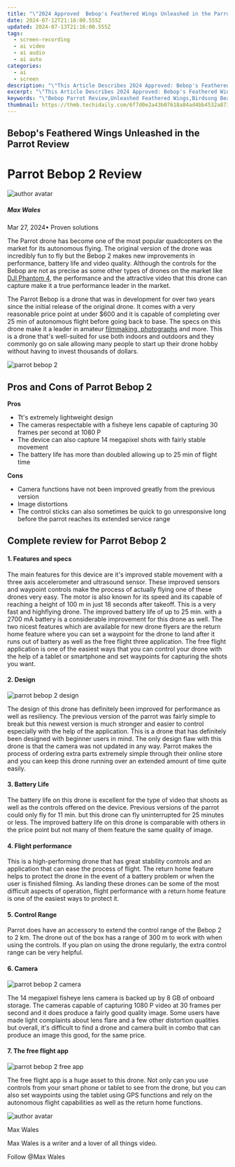 ```yaml
---
title: "\"2024 Approved  Bebop's Feathered Wings Unleashed in the Parrot Review\""
date: 2024-07-12T21:16:00.555Z
updated: 2024-07-13T21:16:00.555Z
tags: 
  - screen-recording
  - ai video
  - ai audio
  - ai auto
categories: 
  - ai
  - screen
description: "\"This Article Describes 2024 Approved: Bebop's Feathered Wings Unleashed in the Parrot Review\""
excerpt: "\"This Article Describes 2024 Approved: Bebop's Feathered Wings Unleashed in the Parrot Review\""
keywords: "\"Bebop Parrot Review,Unleashed Feathered Wings,Birdsong Beats,Jazz-Themed Parrots,Feathered Wings Revue,Bebop's Wing Music,Flighty Jazz Flock\""
thumbnail: https://thmb.techidaily.com/6f7d0e2a43b07618a84ad4bb4532a87360d4eb5cc4017e6eac185e39f8838773.jpg
---
```


## Bebop's Feathered Wings Unleashed in the Parrot Review

# Parrot Bebop 2 Review

![author avatar](https://images.wondershare.com/filmora/article-images/max-wales-author.jpg)

##### Max Wales

 Mar 27, 2024• Proven solutions

 The Parrot drone has become one of the most popular quadcopters on the market for its autonomous flying. The original version of the drone was incredibly fun to fly but the Bebop 2 makes new improvements in performance, battery life and video quality. Although the controls for the Bebop are not as precise as some other types of drones on the market like [DJI Phantom 4](https://tools.techidaily.com/wondershare/filmora/download/), the performance and the attractive video that this drone can capture make it a true performance leader in the market.

 The Parrot Bebop is a drone that was in development for over two years since the initial release of the original drone. It comes with a very reasonable price point at under $600 and it is capable of completing over 25 min of autonomous flight before going back to base. The specs on this drone make it a leader in amateur [filmmaking, photographs](https://tools.techidaily.com/wondershare/filmora/download/) and more. This is a drone that's well-suited for use both indoors and outdoors and they commonly go on sale allowing many people to start up their drone hobby without having to invest thousands of dollars.

![parrot bebop 2](https://images.wondershare.com/filmora/article-images/parrot-bebop-2.jpg)

## Pros and Cons of Parrot Bebop 2

**Pros**

* Tt's extremely lightweight design
* The cameras respectable with a fisheye lens capable of capturing 30 frames per second at 1080 P
* The device can also capture 14 megapixel shots with fairly stable movement
* The battery life has more than doubled allowing up to 25 min of flight time

**Cons**

* Camera functions have not been improved greatly from the previous version
* Image distortions
* The control sticks can also sometimes be quick to go unresponsive long before the parrot reaches its extended service range

## Complete review for Parrot Bebop 2

#### 1\.  Features and specs

 The main features for this device are it's improved stable movement with a three axis accelerometer and ultrasound sensor. These improved sensors and waypoint controls make the process of actually flying one of these drones very easy. The motor is also known for its speed and its capable of reaching a height of 100 m in just 18 seconds after takeoff. This is a very fast and highflying drone. The improved battery life of up to 25 min. with a 2700 mA battery is a considerable improvement for this drone as well. The two nicest features which are available for new drone flyers are the return home feature where you can set a waypoint for the drone to land after it runs out of battery as well as the free flight three application. The free flight application is one of the easiest ways that you can control your drone with the help of a tablet or smartphone and set waypoints for capturing the shots you want.

#### 2\.  Design

![parrot bebop 2 design](https://images.wondershare.com/filmora/article-images/parrot-bebop-2-design.png)

 The design of this drone has definitely been improved for performance as well as resiliency. The previous version of the parrot was fairly simple to break but this newest version is much stronger and easier to control especially with the help of the application. This is a drone that has definitely been designed with beginner users in mind. The only design flaw with this drone is that the camera was not updated in any way. Parrot makes the process of ordering extra parts extremely simple through their online store and you can keep this drone running over an extended amount of time quite easily.

#### 3\.  Battery Life

 The battery life on this drone is excellent for the type of video that shoots as well as the controls offered on the device. Previous versions of the parrot could only fly for 11 min. but this drone can fly uninterrupted for 25 minutes or less. The improved battery life on this drone is comparable with others in the price point but not many of them feature the same quality of image.

#### 4\.  Flight performance

 This is a high-performing drone that has great stability controls and an application that can ease the process of flight. The return home feature helps to protect the drone in the event of a battery problem or when the user is finished filming. As landing these drones can be some of the most difficult aspects of operation, flight performance with a return home feature is one of the easiest ways to protect it.

#### 5\.  Control Range

 Parrot does have an accessory to extend the control range of the Bebop 2 to 2 km. The drone out of the box has a range of 300 m to work with when using the controls. If you plan on using the drone regularly, the extra control range can be very helpful.

#### 6\.  Camera

![parrot bebop 2 camera](https://images.wondershare.com/filmora/article-images/parrot-bebop-2-camera.jpg)

 The 14 megapixel fisheye lens camera is backed up by 8 GB of onboard storage. The cameras capable of capturing 1080 P video at 30 frames per second and it does produce a fairly good quality image. Some users have made light complaints about lens flare and a few other distortion qualities but overall, it's difficult to find a drone and camera built in combo that can produce an image this good, for the same price.

#### 7\.  The free flight app

![parrot bebop 2 free app](https://images.wondershare.com/filmora/article-images/parrot-free-app.gif)

 The free flight app is a huge asset to this drone. Not only can you use controls from your smart phone or tablet to see from the drone, but you can also set waypoints using the tablet using GPS functions and rely on the autonomous flight capabilities as well as the return home functions.

![author avatar](https://images.wondershare.com/filmora/article-images/max-wales-author.jpg)

Max Wales

Max Wales is a writer and a lover of all things video.

Follow @Max Wales


<ins class="adsbygoogle"
     style="display:block"
     data-ad-format="autorelaxed"
     data-ad-client="ca-pub-7571918770474297"
     data-ad-slot="1223367746"></ins>



<ins class="adsbygoogle"
     style="display:block"
     data-ad-client="ca-pub-7571918770474297"
     data-ad-slot="8358498916"
     data-ad-format="auto"
     data-full-width-responsive="true"></ins>






